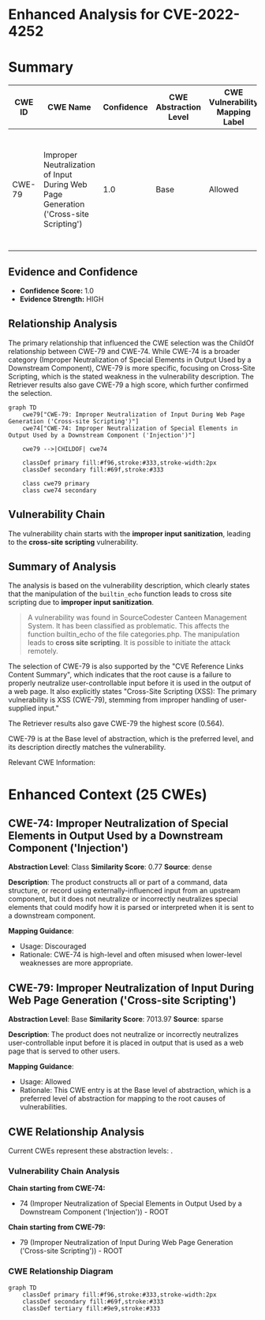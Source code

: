 # Enhanced Analysis for CVE-2022-4252

# Summary
| CWE ID | CWE Name | Confidence | CWE Abstraction Level | CWE Vulnerability Mapping Label | CWE-Vulnerability Mapping Notes |
|---|---|---|---|---|---|
| CWE-79 | Improper Neutralization of Input During Web Page Generation ('Cross-site Scripting') | 1.0 | Base | Allowed | Primary CWE. The product does not neutralize user-controllable input before placing it in output used as a web page. |

## Evidence and Confidence

*   **Confidence Score:** 1.0
*   **Evidence Strength:** HIGH

## Relationship Analysis
The primary relationship that influenced the CWE selection was the ChildOf relationship between CWE-79 and CWE-74. While CWE-74 is a broader category (Improper Neutralization of Special Elements in Output Used by a Downstream Component), CWE-79 is more specific, focusing on Cross-Site Scripting, which is the stated weakness in the vulnerability description. The Retriever results also gave CWE-79 a high score, which further confirmed the selection.

```mermaid
graph TD
    cwe79["CWE-79: Improper Neutralization of Input During Web Page Generation ('Cross-site Scripting')"]
    cwe74["CWE-74: Improper Neutralization of Special Elements in Output Used by a Downstream Component ('Injection')"]
    
    cwe79 -->|CHILDOF| cwe74
    
    classDef primary fill:#f96,stroke:#333,stroke-width:2px
    classDef secondary fill:#69f,stroke:#333
    
    class cwe79 primary
    class cwe74 secondary
```

## Vulnerability Chain
The vulnerability chain starts with the **improper input sanitization**, leading to the **cross-site scripting** vulnerability.

## Summary of Analysis
The analysis is based on the vulnerability description, which clearly states that the manipulation of the `builtin_echo` function leads to cross site scripting due to **improper input sanitization**.
> A vulnerability was found in SourceCodester Canteen Management System. It has been classified as problematic. This affects the function builtin_echo of the file categories.php. The manipulation leads to **cross site scripting**. It is possible to initiate the attack remotely.

The selection of CWE-79 is also supported by the "CVE Reference Links Content Summary", which indicates that the root cause is a failure to properly neutralize user-controllable input before it is used in the output of a web page. It also explicitly states "Cross-Site Scripting (XSS): The primary vulnerability is XSS (CWE-79), stemming from improper handling of user-supplied input."

The Retriever results also gave CWE-79 the highest score (0.564).

CWE-79 is at the Base level of abstraction, which is the preferred level, and its description directly matches the vulnerability.

Relevant CWE Information:

# Enhanced Context (25 CWEs)

## CWE-74: Improper Neutralization of Special Elements in Output Used by a Downstream Component ('Injection')
**Abstraction Level**: Class
**Similarity Score**: 0.77
**Source**: dense

**Description**:
The product constructs all or part of a command, data structure, or record using externally-influenced input from an upstream component, but it does not neutralize or incorrectly neutralizes special elements that could modify how it is parsed or interpreted when it is sent to a downstream component.

**Mapping Guidance**:
- Usage: Discouraged
- Rationale: CWE-74 is high-level and often misused when lower-level weaknesses are more appropriate.

## CWE-79: Improper Neutralization of Input During Web Page Generation ('Cross-site Scripting')
**Abstraction Level**: Base
**Similarity Score**: 7013.97
**Source**: sparse

**Description**:
The product does not neutralize or incorrectly neutralizes user-controllable input before it is placed in output that is used as a web page that is served to other users.

**Mapping Guidance**:
- Usage: Allowed
- Rationale: This CWE entry is at the Base level of abstraction, which is a preferred level of abstraction for mapping to the root causes of vulnerabilities.


## CWE Relationship Analysis

Current CWEs represent these abstraction levels: .


### Vulnerability Chain Analysis

**Chain starting from CWE-74:**
- 74 (Improper Neutralization of Special Elements in Output Used by a Downstream Component ('Injection')) - ROOT


**Chain starting from CWE-79:**
- 79 (Improper Neutralization of Input During Web Page Generation ('Cross-site Scripting')) - ROOT



### CWE Relationship Diagram

```mermaid
graph TD
    classDef primary fill:#f96,stroke:#333,stroke-width:2px
    classDef secondary fill:#69f,stroke:#333
    classDef tertiary fill:#9e9,stroke:#333
```